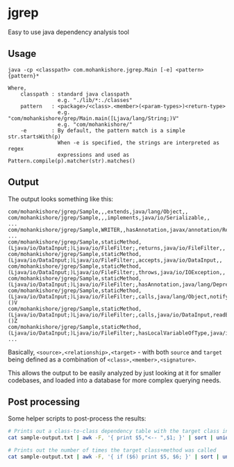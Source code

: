jgrep
=====

Easy to use java dependency analysis tool

Usage
-----
```
java -cp <classpath> com.mohankishore.jgrep.Main [-e] <pattern> {pattern}*

Where,
    classpath : standard java classpath 
                e.g. "./lib/*:./classes" 
    pattern   : <package>/<class>.<member>(<param-types>)<return-type>
                e.g. "com/mohankishore/grep/Main.main([Ljava/lang/String;)V"
                e.g. "com/mohankishore/"
    -e        : By default, the pattern match is a simple str.startsWith(p)
                When -e is specified, the strings are interpreted as regex
                expressions and used as Pattern.compile(p).matcher(str).matches()            
```

Output
------
The output looks something like this:

```csv
com/mohankishore/jgrep/Sample,,,extends,java/lang/Object,,
com/mohankishore/jgrep/Sample,,,implements,java/io/Serializable,,
...
com/mohankishore/jgrep/Sample,WRITER,,hasAnnotation,javax/annotation/Resource,,
...
com/mohankishore/jgrep/Sample,staticMethod,(Ljava/io/DataInput;)Ljava/io/FileFilter;,returns,java/io/FileFilter,,
com/mohankishore/jgrep/Sample,staticMethod,(Ljava/io/DataInput;)Ljava/io/FileFilter;,accepts,java/io/DataInput,,
com/mohankishore/jgrep/Sample,staticMethod,(Ljava/io/DataInput;)Ljava/io/FileFilter;,throws,java/io/IOException,,
com/mohankishore/jgrep/Sample,staticMethod,(Ljava/io/DataInput;)Ljava/io/FileFilter;,hasAnnotation,java/lang/Deprecated,,
com/mohankishore/jgrep/Sample,staticMethod,(Ljava/io/DataInput;)Ljava/io/FileFilter;,calls,java/lang/Object,notify,()V
com/mohankishore/jgrep/Sample,staticMethod,(Ljava/io/DataInput;)Ljava/io/FileFilter;,calls,java/io/DataInput,readBoolean,()Z
com/mohankishore/jgrep/Sample,staticMethod,(Ljava/io/DataInput;)Ljava/io/FileFilter;,hasLocalVariableOfType,java/io/DataInput,,
...
```

Basically, `<source>,<relationship>,<target>` - with both `source` and `target` being defined as a combination of `<class>,<member>,<signature>`.

This allows the output to be easily analyzed by just looking at it for smaller codebases, and loaded into a database for more complex querying needs.


Post processing
---------------
Some helper scripts to post-process the results:

```bash
# Prints out a class-to-class dependency table with the target class in the front
cat sample-output.txt | awk -F, '{ print $5,"<-- ",$1; }' | sort | uniq -c
```

```bash
# Prints out the number of times the target class+method was called
cat sample-output.txt | awk -F, '{ if ($6) print $5, $6; }' | sort | uniq -c
```
